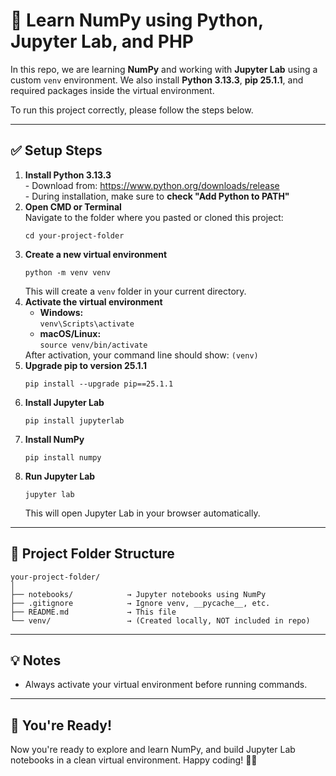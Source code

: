 <h1>📘 Learn NumPy using Python, Jupyter Lab, and PHP</h1>

<p>In this repo, we are learning <strong>NumPy</strong> and working with <strong>Jupyter Lab</strong> using a custom <code>venv</code> environment.  
We also install <strong>Python 3.13.3</strong>, <strong>pip 25.1.1</strong>, and required packages inside the virtual environment.</p>

<p>To run this project correctly, please follow the steps below.</p>

<hr />

<h2>✅ Setup Steps</h2>

<ol>
  <li><strong>Install Python 3.13.3</strong><br />
    - Download from: <a href="https://www.python.org/downloads/release">https://www.python.org/downloads/release</a><br />
    - During installation, make sure to <strong>check "Add Python to PATH"</strong>
  </li>

  <li><strong>Open CMD or Terminal</strong><br />
    Navigate to the folder where you pasted or cloned this project:
    <pre><code>cd your-project-folder</code></pre>
  </li>

  <li><strong>Create a new virtual environment</strong><br />
    <pre><code>python -m venv venv</code></pre>
    This will create a <code>venv</code> folder in your current directory.
  </li>

  <li><strong>Activate the virtual environment</strong><br />
    <ul>
      <li><strong>Windows:</strong><br />
        <code>venv\Scripts\activate</code>
      </li>
      <li><strong>macOS/Linux:</strong><br />
        <code>source venv/bin/activate</code>
      </li>
    </ul>
    After activation, your command line should show: <code>(venv)</code>
  </li>

  <li><strong>Upgrade pip to version 25.1.1</strong><br />
    <pre><code>pip install --upgrade pip==25.1.1</code></pre>
  </li>

  <li><strong>Install Jupyter Lab</strong><br />
    <pre><code>pip install jupyterlab</code></pre>
  </li>

  <li><strong>Install NumPy</strong><br />
    <pre><code>pip install numpy</code></pre>
  </li>

  <li><strong>Run Jupyter Lab</strong><br />
    <pre><code>jupyter lab</code></pre>
    This will open Jupyter Lab in your browser automatically.
  </li>
</ol>

<hr />

<h2>📂 Project Folder Structure</h2>

<pre><code>your-project-folder/
│
├── notebooks/            → Jupyter notebooks using NumPy
├── .gitignore            → Ignore venv, __pycache__, etc.
├── README.md             → This file
└── venv/                 → (Created locally, NOT included in repo)</code></pre>

<hr />

<h2>💡 Notes</h2>

<ul>
  <li>Always activate your virtual environment before running commands.</li>
</ul>

<hr />

<h2>🚀 You're Ready!</h2>

<p>Now you're ready to explore and learn NumPy, and build Jupyter Lab notebooks in a clean virtual environment. Happy coding! 🧠✨</p>
